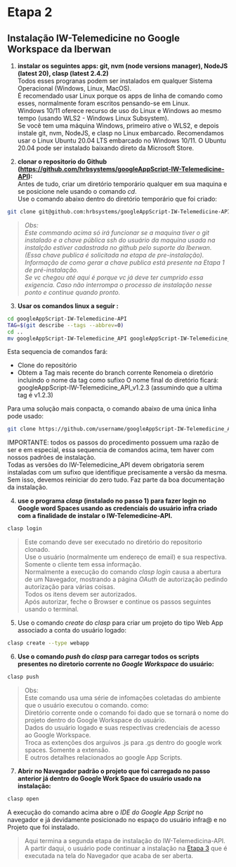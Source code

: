 # Etapa 2  
## Instalação IW-Telemedicine no Google Workspace da Iberwan


1. **instalar os seguintes apps: git, nvm (node versions manager), NodeJS (latest 20), clasp (latest 2.4.2)**  
Todos esses progranas podem ser instalados em qualquer Sistema Operacional (Windows, Linux, MacOS).  
É recomendado usar Linux porque os apps de linha de comando como esses, normalmente foram escritos pensando-se em Linux.  
Windows 10/11 oferece recurso de uso do Linux e Windows ao mesmo tempo (usando WLS2 - Windows Linux Subsystem).  
Se você tem uma máquina Windows, primeiro ative o WLS2, e depois instale git, nvm, NodeJS, e clasp no Linux embarcado.
Recomendamos usar o Linux Ubuntu 20.04 LTS embarcado no Windows 10/11. O Ubuntu 20.04 pode ser instalado baixando direto da Microsoft Store.  

3. **clonar o repositorio do Github (https://github.com/hrbsystems/googleAppScript-IW-Telemedicine-API):**  
Antes de tudo, criar um diretório temporário qualquer em sua maquina e se posicione nele usando o comando *cd*.  
Use o comando abaixo dentro do diretório temporário que foi criado:
```bash
git clone git@github.com:hrbsystems/googleAppScript-IW-Telemedicine-API.git
```  
> *Obs:  
Este commando acima só irá funcionar se a maquina tiver o git instalado e a chave pública ssh do usuário da maquina usada na instalção estiver cadastrada no github pelo suporte da Iberwan.    
(Essa chave publica é solicitada na etapa de pre-instalação).  
Informação de como gerar a chave publica está presente na Etapa 1 de pré-instalação.  
Se vc chegou até aqui é porque vc já deve ter cumprido essa exigencia. Caso não interrompa o processo de instalação nesse ponto e continue quando pronto.*  
3. **Usar os comandos linux a seguir :**  
```bash
cd googleAppScript-IW-Telemedicine-API
TAG=$(git describe --tags --abbrev=0)
cd ..
mv googleAppScript-IW-Telemedicine_API googleAppScript-IW-Telemedicine_API_${TAG}
```  
Esta sequencia de comandos fará:
* Clone do repositório
* Obtem a Tag mais recente do branch corrente
Renomeia o diretório incluindo o nome da tag como sufixo
O nome final do diretório ficará: googleAppScript-IW-Telemedicine_API_v1.2.3 (assumindo que a ultima tag é v1.2.3)

Para uma solução mais conpacta, o comando abaixo de uma única linha pode usado:  
```bash
git clone https://github.com/username/googleAppScript-IW-Telemedicine_API.git googleAppScript-IW-Telemedicine_API_$(git -C googleAppScript-IW-Telemedicine_API describe --tags --abbrev=0)
```

IMPORTANTE: todos os passos do procedimento possuem uma razão de ser e em especial, essa sequencia de comandos acima, tem haver com nossos padrões de instalação.  
Todas as versões do IW-Telemedicine_API devem obrigatoria serem instaladas com um sufixo que identifique precisamente a versão da mesma.
Sem isso, devemos reiniciar do zero tudo. Faz parte da boa documentação da instalação.
 

4. **use o programa *clasp* (instalado no passo 1) para fazer login no Google word Spaces usando as credenciais do usuário infra criado com a finalidade de instalar o IW-Telemedicine-API.**  
```bash
clasp login  
```  
>Este comando deve ser executado no diretório do repositorio clonado.  
Use o usuário (normalmente um endereço de email) e sua respectiva.  
Somente o cliente tem essa informação.  
Normalmente a execução do comando *clasp login* causa a abertura de um Navegador, mostrando a página *OAuth* de autorização pedindo autorização para várias coisas.  
Todos os itens devem ser autorizados.  
Após autorizar, feche o Browser e continue os passos seguintes usando o terminal.  

  
5. Use o comando *create* do *clasp* para criar um projeto do tipo Web App associado a conta do usuário logado:  
```bash
clasp create --type webapp
```  

6. **Use o comando *push* do *clasp* para carregar todos os scripts presentes no diretorio corrente no *Google Workspace* do usuário:**
```bash
clasp push
```  
>Obs:  
Este comando usa uma série de infomações coletadas do ambiente que o usuário executou o comando.
como:  
Diretório corrente onde o comando foi dado que se tornará o nome do projeto dentro do Google Workspace do usuário.  
Dados do usuário logado e suas respectivas credenciais de acesso ao Google Workspace.  
Troca as extenções dos arguivos .js para .gs dentro do google work spaces. Somente a extensão.  
E outros detalhes relacionados ao google App Scripts.  

7. **Abrir no Navegador padrão o projeto que foi carregado no passo anterior já dentro do Google Work Space do usuário usado na instalação:**   
```bash
clasp open
```    
A execução do comando acima abre o *IDE do Google App Script* no navegador e já devidamente posicionado no espaço do usuário infra@ e no Projeto que foi instalado.    

>Aqui termina a segunda etapa de instalação do IW-Telemedicina-API.  
A partir daqui, o usuário pode continuar a instalação na [Etapa 3](./installing-iw-telemedicine-in-clients-gas-ide-lang-pt.md) que é executada na tela do Navegador que acaba de ser aberta.  

